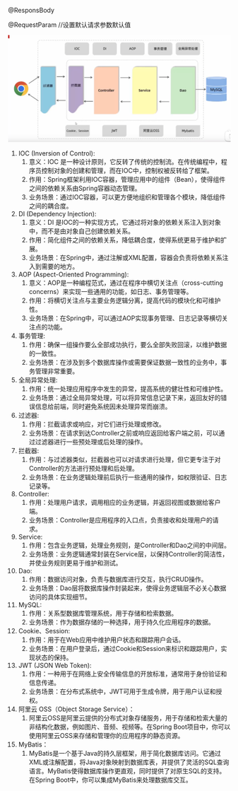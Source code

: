 @ResponsBody  

@RequestParam   //设置默认请求参数默认值

![](images/%E6%B5%81%E7%A8%8B.png)

1.  IOC (Inversion of Control):
    1.  意义：IOC 是一种设计原则，它反转了传统的控制流。在传统编程中，程序员控制对象的创建和管理，而在IOC中，控制权被反转给了框架。
    2.  作用：Spring框架利用IOC容器，管理应用中的组件（Bean），使得组件之间的依赖关系由Spring容器动态管理。
    3.  业务场景：通过IOC容器，可以更方便地组织和管理各个模块，降低组件之间的耦合度。
2.  DI (Dependency Injection):
    1.  意义：DI 是IOC的一种实现方式，它通过将对象的依赖关系注入到对象中，而不是由对象自己创建依赖关系。
    2.  作用：简化组件之间的依赖关系，降低耦合度，使得系统更易于维护和扩展。
    3.  业务场景：在Spring中，通过注解或XML配置，容器会负责将依赖关系注入到需要的地方。
3.  AOP (Aspect-Oriented Programming):
    1.  意义：AOP是一种编程范式，通过在程序中横切关注点（cross-cutting concerns）来实现一些通用的功能，如日志、事务管理等。
    2.  作用：将横切关注点与主要业务逻辑分离，提高代码的模块化和可维护性。
    3.  业务场景：在Spring中，可以通过AOP实现事务管理、日志记录等横切关注点的功能。
4.  事务管理:
    1.  作用：确保一组操作要么全部成功执行，要么全部失败回滚，以维护数据的一致性。
    2.  业务场景：在涉及到多个数据库操作或需要保证数据一致性的业务中，事务管理非常重要。
5.  全局异常处理:
    1.  作用：统一处理应用程序中发生的异常，提高系统的健壮性和可维护性。
    2.  业务场景：通过全局异常处理，可以将异常信息记录下来，返回友好的错误信息给前端，同时避免系统因未处理异常而崩溃。
6.  过滤器:
    1.  作用：拦截请求或响应，对它们进行处理或修改。
    2.  业务场景：在请求到达Controller之前或响应返回给客户端之前，可以通过过滤器进行一些预处理或后处理的操作。
7.  拦截器:
    1.  作用：与过滤器类似，拦截器也可以对请求进行处理，但它更专注于对Controller的方法进行预处理和后处理。
    2.  业务场景：在业务逻辑处理前后执行一些通用的操作，如权限验证、日志记录等。
8.  Controller:
    1.  作用：处理用户请求，调用相应的业务逻辑，并返回视图或数据给客户端。
    2.  业务场景：Controller是应用程序的入口点，负责接收和处理用户的请求。
9.  Service:
    1.  作用：包含业务逻辑，处理业务规则，是Controller和Dao之间的中间层。
    2.  业务场景：业务逻辑通常封装在Service层，以保持Controller的简洁性，并使业务规则更易于维护和测试。
10.  Dao:
     1.  作用：数据访问对象，负责与数据库进行交互，执行CRUD操作。
     2.  业务场景：Dao层将数据库操作封装起来，使得业务逻辑层不必关心数据访问的具体实现细节。
11.  MySQL:
     1.  作用：关系型数据库管理系统，用于存储和检索数据。
     2.  业务场景：作为数据存储的一种选择，用于持久化应用程序的数据。
12.  Cookie、Session:
     1.  作用：用于在Web应用中维护用户状态和跟踪用户会话。
     2.  业务场景：在用户登录后，通过Cookie和Session来标识和跟踪用户，实现状态的保持。
13.  JWT (JSON Web Token):
     1.  作用：一种用于在网络上安全传输信息的开放标准，通常用于身份验证和信息传递。
     2.  业务场景：在分布式系统中，JWT可用于生成令牌，用于用户认证和授权。
14.  阿里云 OSS（Object Storage Service）：
     1.  阿里云OSS是阿里云提供的分布式对象存储服务，用于存储和检索大量的非结构化数据，例如图片、音频、视频等。在Spring Boot项目中，你可以使用阿里云OSS来存储和管理你的应用程序的静态资源。
15.  MyBatis：
     1.  MyBatis是一个基于Java的持久层框架，用于简化数据库访问。它通过XML或注解配置，将Java对象映射到数据库表，并提供了灵活的SQL查询语言。MyBatis使得数据库操作更直观，同时提供了对原生SQL的支持。在Spring Boot中，你可以集成MyBatis来处理数据库交互。



